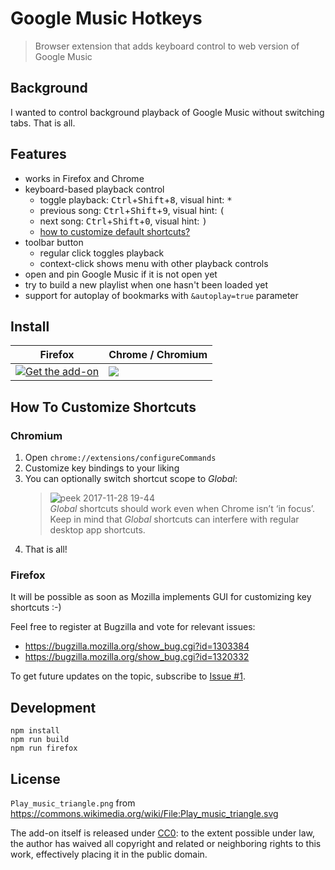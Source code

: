 # Google Music Hotkeys

> Browser extension that adds keyboard control to web version of Google Music

## Background

I wanted to control background playback of Google Music without switching tabs.
That is all.

## Features

- works in Firefox and Chrome
- keyboard-based playback control
    - toggle playback: <kbd>Ctrl</kbd>+<kbd>Shift</kbd>+<kbd>8</kbd>, visual hint: <kbd>*</kbd>
    - previous song: <kbd>Ctrl</kbd>+<kbd>Shift</kbd>+<kbd>9</kbd>, visual hint: <kbd>(</kbd>
    - next song: <kbd>Ctrl</kbd>+<kbd>Shift</kbd>+<kbd>0</kbd>, visual hint: <kbd>)</kbd>
    - [how to customize default shortcuts?](#how-to-customize-shortcuts)
- toolbar button
    - regular click toggles playback
    - context-click shows menu with other playback controls
- open and pin Google Music if it is not open yet
- try to build a new playlist when one hasn't been loaded yet
- support for autoplay of bookmarks with `&autoplay=true` parameter

## Install

| Firefox                                                                                                                                                          | Chrome / Chromium                                                                                                                                                                              |
| -------------                                                                                                                                                    | -------------                                                                                                                                                                                  |
| [![Get the add-on](https://blog.mozilla.org/addons/files/2015/11/AMO-button_1.png)](https://addons.mozilla.org/en-US/firefox/addon/google-music-hotkeys-webext/) | [![](https://developer.chrome.com/webstore/images/ChromeWebStore_BadgeWBorder_v2_206x58.png)](https://chrome.google.com/webstore/detail/google-music-hotkeys/fgjkdpncbpnlhbdbmelbhmapblgaamkl) |

## How To Customize Shortcuts

### Chromium

1. Open `chrome://extensions/configureCommands`
2. Customize key bindings to your liking
3. You can optionally switch shortcut scope to _Global_:
   > ![peek 2017-11-28 19-44](https://user-images.githubusercontent.com/157609/33337860-a03f29f6-d474-11e7-88b9-748739b20725.gif)    
    _Global_ shortcuts should work even when Chrome isn’t ‘in focus’.    
    Keep in mind that _Global_ shortcuts can interfere with regular desktop app shortcuts.
4. That is all!

### Firefox

It will be possible as soon as Mozilla implements GUI for customizing key shortcuts :-)

Feel free to register at Bugzilla and vote for relevant issues:
- https://bugzilla.mozilla.org/show_bug.cgi?id=1303384
- https://bugzilla.mozilla.org/show_bug.cgi?id=1320332

To get future updates on the topic, subscribe to [Issue #1](https://github.com/lidel/google-music-hotkeys/issues/1).

## Development

```
npm install
npm run build
npm run firefox
```

## License

`Play_music_triangle.png` from https://commons.wikimedia.org/wiki/File:Play_music_triangle.svg

The add-on itself is released under [CC0](LICENSE): to the extent possible under law, the author has waived all copyright and related or neighboring rights to this work, effectively placing it in the public domain.

